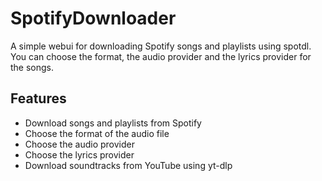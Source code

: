# SpotifyDownloader
A simple webui for downloading Spotify songs and playlists using spotdl. 
You can choose the format, the audio provider and the lyrics provider for the songs.

## Features
- Download songs and playlists from Spotify
- Choose the format of the audio file
- Choose the audio provider
- Choose the lyrics provider
- Download soundtracks from YouTube using yt-dlp
